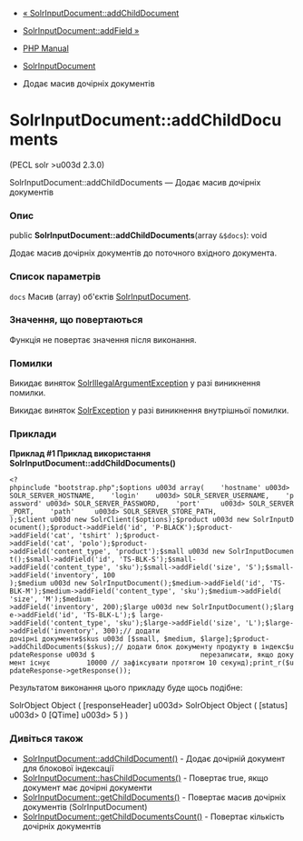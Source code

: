 - [«
SolrInputDocument::addChildDocument](solrinputdocument.addchilddocument.md)
- [SolrInputDocument::addField »](solrinputdocument.addfield.md)

- [PHP Manual](index.md)
- [SolrInputDocument](class.solrinputdocument.md)
- Додає масив дочірніх документів

# SolrInputDocument::addChildDocuments

(PECL solr \>u003d 2.3.0)

SolrInputDocument::addChildDocuments — Додає масив дочірніх
документів

### Опис

public **SolrInputDocument::addChildDocuments**(array `&$docs`): void

Додає масив дочірніх документів до поточного вхідного документа.

### Список параметрів

`docs`
Масив (array) об'єктів
[SolrInputDocument](class.solrinputdocument.md).

### Значення, що повертаються

Функція не повертає значення після виконання.

### Помилки

Викидає виняток
[SolrIllegalArgumentException](class.solrillegalargumentexception.md)
у разі виникнення помилки.

Викидає виняток [SolrException](class.solrexception.md)
у разі виникнення внутрішньої помилки.

### Приклади

**Приклад #1 Приклад використання
**SolrInputDocument::addChildDocuments()****

` <?phpinclude "bootstrap.php";$options u003d array(    'hostname' u003d> SOLR_SERVER_HOSTNAME,    'login'    u003d> SOLR_SERVER_USERNAME,    'password' u003d> SOLR_SERVER_PASSWORD,    'port'     u003d> SOLR_SERVER_PORT,    'path'     u003d> SOLR_SERVER_STORE_PATH, );$client u003d new SolrClient($options);$product u003d new SolrInputDocument();$product->addField('id', 'P-BLACK');$product->addField('cat', 'tshirt' );$product->addField('cat', 'polo');$product->addField('content_type', 'product');$small u003d new SolrInputDocument();$small->addField('id', 'TS-BLK-S');$small->addField('content_type', 'sku');$small->addField('size', 'S');$small->addField('inventory', 100 );$medium u003d new SolrInputDocument();$medium->addField('id', 'TS-BLK-M');$medium->addField('content_type', 'sku');$medium->addField( 'size', 'M');$medium->addField('inventory', 200);$large u003d new SolrInputDocument();$large->addField('id', 'TS-BLK-L');$ large->addField('content_type', 'sku');$large->addField('size', 'L');$large->addField('inventory', 300);// додати дочірні документи$skus u003d [$small, $medium, $large];$product->addChildDocuments($skus);// додати блок документу продукту в індекс$updateResponse u003d $                          перезаписати, якщо документ існує         10000 // зафіксувати протягом 10 секунд);print_r($updateResponse->getResponse()); `

Результатом виконання цього прикладу буде щось подібне:

SolrObject Object
(
[responseHeader] u003d> SolrObject Object
(
[status] u003d> 0
[QTime] u003d> 5
)
)

### Дивіться також

- [SolrInputDocument::addChildDocument()](solrinputdocument.addchilddocument.md) -
Додає дочірній документ для блокової індексації
- [SolrInputDocument::hasChildDocuments()](solrinputdocument.haschilddocuments.md) -
Повертає true, якщо документ має дочірні документи
- [SolrInputDocument::getChildDocuments()](solrinputdocument.getchilddocuments.md) -
Повертає масив дочірніх документів (SolrInputDocument)
- [SolrInputDocument::getChildDocumentsCount()](solrinputdocument.getchilddocumentscount.md) -
Повертає кількість дочірніх документів
